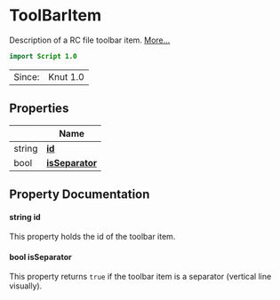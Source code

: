# ToolBarItem

Description of a RC file toolbar item. [More...](#detailed-description)

```qml
import Script 1.0
```

<table>
<tr><td>Since:</td><td>Knut 1.0</td></tr>
</table>

## Properties

| | Name |
|-|-|
|string|**[id](#id)**|
|bool|**[isSeparator](#isSeparator)**|

## Property Documentation

#### <a name="id"></a>string **id**

This property holds the id of the toolbar item.

#### <a name="isSeparator"></a>bool **isSeparator**

This property returns `true` if the toolbar item is a separator (vertical line visually).
